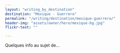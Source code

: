 ```yaml
---
layout: "writing_by_destination"
destination: "Mexique - Guerrero"
permalink: "/writing/destination/mexique-guerrero/"
header-img: "assets/owner/hero/mexique-bg.jpg"
flickr-text: ""

---
```


Quelques info au sujet de...